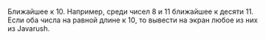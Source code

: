 Ближайшее к 10.
Например, среди чисел 8 и 11 ближайшее к десяти 11. Если оба числа на равной длине к 10, то вывести на экран любое из них из Javarush.
